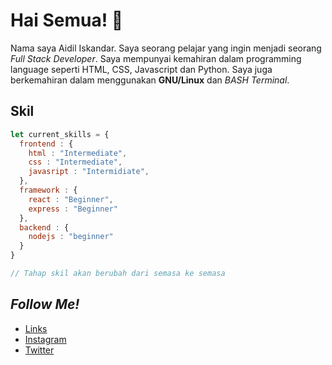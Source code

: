 # Hai Semua! 👋

Nama saya Aidil Iskandar. Saya seorang pelajar yang ingin menjadi seorang *Full Stack Developer*. Saya mempunyai kemahiran dalam programming language seperti HTML, CSS, Javascript dan Python. Saya juga berkemahiran dalam menggunakan **GNU/Linux** dan *BASH Terminal*.

## Skil

```javascript
let current_skills = {
  frontend : {
    html : "Intermediate", 
    css : "Intermediate", 
    javasript : "Intermidiate",
  },
  framework : {
    react : "Beginner",
    express : "Beginner"
  },
  backend : {
    nodejs : "beginner"
  }
}

// Tahap skil akan berubah dari semasa ke semasa
```

## *Follow Me!*
* [Links](https://links.aidiliskandar.tech/)
* [Instagram](https://instagram.com/aidil_sekandar/)
* [Twitter](https://twitter.com/4idil_sekandar/)
